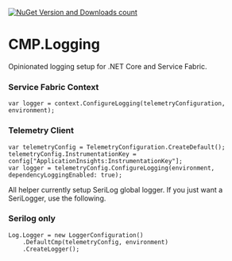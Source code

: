 [![NuGet Version and Downloads count](https://buildstats.info/nuget/CMP.ServiceFabric.Logging?includePreReleases=true)](https://www.nuget.org/packages/CMP.ServiceFabric.Logging/)

# CMP.Logging
Opinionated logging setup for .NET Core and Service Fabric.

### Service Fabric Context

    var logger = context.ConfigureLogging(telemetryConfiguration, environment);

### Telemetry Client

    var telemetryConfig = TelemetryConfiguration.CreateDefault();
    telemetryConfig.InstrumentationKey = config["ApplicationInsights:InstrumentationKey"];
    var logger = telemetryConfig.ConfigureLogging(environment, dependencyLoggingEnabled: true);

All helper currently setup SeriLog global logger. If you just want a SeriLogger, use the following.

### Serilog only

  
    Log.Logger = new LoggerConfiguration()
        .DefaultCmp(telemetryConfig, environment)
        .CreateLogger();

